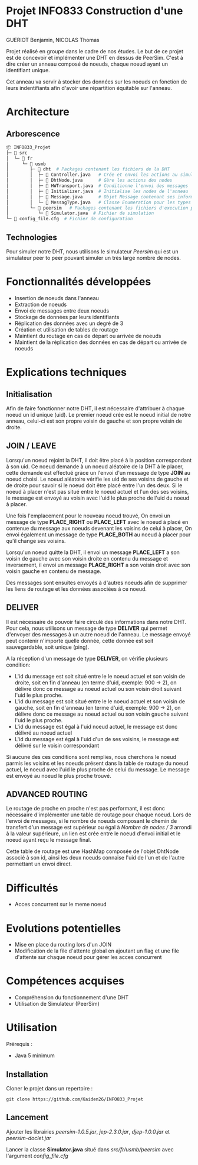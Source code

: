 # Projet INFO833 Construction d'une DHT
GUERIOT Benjamin, NICOLAS Thomas

Projet réalisé en groupe dans le cadre de nos études. Le but de ce projet est de concevoir et implémenter une DHT en dessus de PeerSim. C'est à dire créer un anneau composé de noeuds, chaque noeud ayant un identifiant unique.

Cet anneau va servir à stocker des données sur les noeuds en fonction de leurs indentifiants afin d'avoir une répartition équitable sur l'anneau.

# Architecture

## Arborescence

```python
📦 INFO833_Projet
├─ 📁 src
│  └─ 📁 fr
│     └─ 📁 usmb
│        ├─ 📁 dht  # Packages contenant les fichiers de la DHT
│        │  ├─ 📝 Controller.java   # Crée et envoi les actions au simulateur
│        │  ├─ 📝 DhtNode.java      # Gère les actions des nodes
│        │  ├─ 📝 HWTransport.java  # Conditionne l'envoi des messages
│        │  ├─ 📝 Initializer.java  # Initialise les nodes de l'anneau
│        │  ├─ 📝 Message.java      # Objet Message contenant ses informations
│        │  └─ 📝 MessagType.java   # Classe Enumeration pour les types de messages
│        └─ 📁 peersim   # Packages contenant les fichiers d'execution peersim
│           └─ 📝 Simulator.java  # Fichier de simulation
└─ 📝 config_file.cfg  # Fichier de configuration
```

## Technologies

Pour simuler notre DHT, nous utilisons le simulateur *Peersim* qui est un simulateur peer to peer pouvant simuler un très large nombre de nodes.

# Fonctionnalités développées

- Insertion de noeuds dans l'anneau
- Extraction de noeuds
- Envoi de messages entre deux noeuds
- Stockage de données par leurs identifiants
- Réplication des données avec un degré de 3
- Création et utilisation de tables de routage
- Maintient du routage en cas de départ ou arrivée de noeuds
- Maintient de la réplication des données en cas de départ ou arrivée de noeuds

# Explications techniques

## Initialisation

Afin de faire fonctionner notre DHT, il est nécessaire d'attribuer à chaque noeud un id unique (uid). Le premier noeud crée est le noeud initial de notre anneau, celui-ci est son propre voisin de gauche et son propre voisin de droite.

## JOIN / LEAVE

Lorsqu'un noeud rejoint la DHT, il doit être placé à la position correspondant à son uid. Ce noeud demande à un noeud aléatoire de la DHT à le placer, cette demande est effectué gràce un l'envoi d'un message de type **JOIN** au noeud choisi.
Le noeud aléatoire vérifie les uid de ses voisins de gauche et de droite pour savoir si le noeud doit être placé entre l'un des deux. Si le noeud à placer n'est pas situé entre le noeud actuel et l'un des ses voisins, le message est envoyé au voisin avec l'uid le plus proche de l'uid du noeud à placer.

Une fois l'emplacement pour le nouveau noeud trouvé, On envoi un message de type **PLACE_RIGHT** ou **PLACE_LEFT** avec le noeud à placé en contenue du message aux noeuds devenant les voisins de celui à placer, On envoi également un message de type **PLACE_BOTH** au noeud à placer pour qu'il change ses voisins.

Lorsqu'un noeud quitte la DHT, il envoi un message **PLACE_LEFT** a son voisin de gauche avec son voisin droite en contenu du message et inversement, il envoi un message **PLACE_RIGHT** a son voisin droit avec son voisin gauche en contenu de message.

Des messages sont ensuites envoyés à d'autres noeuds afin de supprimer les liens de routage et les données associées à ce noeud.

## DELIVER

Il est nécessaire de pouvoir faire circulé des informations dans notre DHT. Pour cela, nous utilisons un message de type **DELIVER** qui permet d'envoyer des messages à un autre noeud de l'anneau. Le message envoyé peut contenir n'importe quelle donnée, cette donnée est soit sauvegardable, soit unique (ping).

A la réception d'un message de type **DELIVER**, on vérifie plusieurs condition: 

- L'id du message est soit situé entre le le noeud actuel et son voisin de droite, soit en fin d'anneau (en terme d'uid, exemple: 900 -> 2), on délivre donc ce message au noeud actuel ou son voisin droit suivant l'uid le plus proche.
- L'id du message est soit situé entre le le noeud actuel et son voisin de gauche, soit en fin d'anneau (en terme d'uid, exemple: 900 -> 2), on délivre donc ce message au noeud actuel ou son voisin gauche suivant l'uid le plus proche.
- L'id du message est égal à l'uid noeud actuel, le message est donc délivré au noeud actuel
- L'id du message est égal à l'uid d'un de ses voisins, le message est délivré sur le voisin correspondant

Si aucune des ces conditions sont remplies, nous cherchons le noeud parmis les voisins et les noeuds présent dans la table de routage du noeud actuel, le noeud avec l'uid le plus proche de celui du message. Le message est envoyé au noeud le plus proche trouvé.

## ADVANCED ROUTING

Le routage de proche en proche n'est pas performant, il est donc nécessaire d'implémenter une table de routage pour chaque noeud. Lors de l'envoi de messages, si le nombre de noeuds composant le chemin de transfert d'un message est supérieur ou égal à *Nombre de nodes / 3* arrondi à la valeur supérieure, un lien est crée entre le noeud d'envoi initial et le noeud ayant reçu le message final. 

Cette table de routage est une HashMap composée de l'objet DhtNode associé à son id, ainsi les deux noeuds connaise l'uid de l'un et de l'autre permettant un envoi direct.

# Difficultés

 - Acces concurrent sur le meme noeud

# Evolutions potentielles

- Mise en place du routing lors d'un JOIN
- Modification de la file d'attente global en ajoutant un flag et une file d'attente sur chaque noeud pour gérer les acces concurrent

# Compétences acquises

- Compréhension du fonctionnement d'une DHT
- Utilisation de Simulateur (PeerSim)

# Utilisation

Prérequis :
- Java 5 minimum

## Installation

Cloner le projet dans un repertoire :

`git clone https://github.com/Kaiden26/INFO833_Projet`

## Lancement

Ajouter les librairies *peersim-1.0.5.jar*, *jep-2.3.0.jar*, *djep-1.0.0.jar* et *peersim-doclet.jar*

Lancer la classe **Simulator.java** situé dans *src/fr/usmb/peersim* avec l'argument *config_file.cfg*

